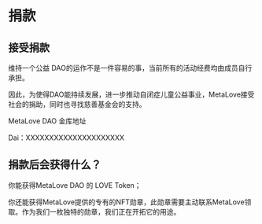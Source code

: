 # 捐款

## 接受捐款

维持一个公益 DAO的运作不是一件容易的事，当前所有的活动经费均由成员自行承担。

因此，为使得DAO能持续发展，进一步推动自闭症儿童公益事业，MetaLove接受社会的捐助，同时也寻找慈善基金会的支持。

MetaLove DAO 金库地址

Dai：XXXXXXXXXXXXXXXXXXXXX

## 捐款后会获得什么？

你能获得MetaLove DAO 的 LOVE Token；

你还能获得MetaLove提供的专有的NFT勋章，此勋章需要主动联系MetaLove领取。作为我们一枚独特的勋章，我们正在开拓它的用途。




